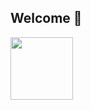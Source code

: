 ## Welcome 👋

<img src="https://media3.giphy.com/media/v1.Y2lkPTc5MGI3NjExZDNzNGV6Y2Z6Y3JyN2VxY3MxM2llZXlxaW9zOGxhcTZveHA0eWtvMiZlcD12MV9pbnRlcm5hbF9naWZfYnlfaWQmY3Q9Zw/W5l80BHTVEPjnANmfi/giphy.gif" width="100" align="center">


